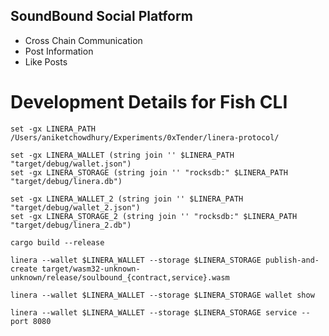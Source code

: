 ## SoundBound Social Platform

- Cross Chain Communication
- Post Information
- Like Posts

# Development Details for Fish CLI

```fish
set -gx LINERA_PATH /Users/aniketchowdhury/Experiments/0xTender/linera-protocol/

set -gx LINERA_WALLET (string join '' $LINERA_PATH "target/debug/wallet.json")
set -gx LINERA_STORAGE (string join '' "rocksdb:" $LINERA_PATH "target/debug/linera.db")

set -gx LINERA_WALLET_2 (string join '' $LINERA_PATH "target/debug/wallet_2.json")
set -gx LINERA_STORAGE_2 (string join '' "rocksdb:" $LINERA_PATH "target/debug/linera_2.db")

cargo build --release

linera --wallet $LINERA_WALLET --storage $LINERA_STORAGE publish-and-create target/wasm32-unknown-unknown/release/soulbound_{contract,service}.wasm

linera --wallet $LINERA_WALLET --storage $LINERA_STORAGE wallet show

linera --wallet $LINERA_WALLET --storage $LINERA_STORAGE service --port 8080

```
